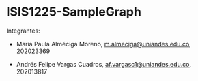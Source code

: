# ISIS1225-SampleGraph

Integrantes:

- María Paula Alméciga Moreno, m.almeciga@uniandes.edu.co, 202023369

- Andrés Felipe Vargas Cuadros, af.vargasc1@uniandes.edu.co, 202013817
